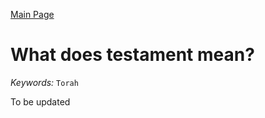 [Main Page](https://yooyolo.github.io/JudaismRandomSeed/)
# What does testament mean?
*Keywords:*
`Torah`

To be updated
